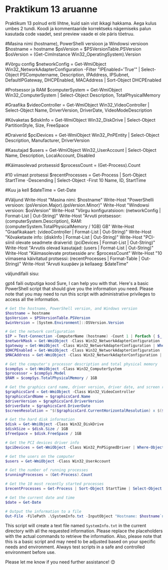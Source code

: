 # Praktikum 13 aruanne
Praktikum 13 polnud eriti lihtne, kuid sain vist ikkagi hakkama. Aega kulus umbes 2 tundi. Koodi ja kommentaaride korrektseks nägemiseks palun kasutada code vaadet, sest preview vaade ei ole päris tõetruu.



#Masina nimi (hostname), PowerShelli versioon ja Windowsi versioon
$hostname = hostname
$psVersion = $PSVersionTable.PSVersion
$osVersion = (Get-CimInstance Win32_OperatingSystem).Version

#Võrgu config
$networkConfig = Get-WmiObject Win32_NetworkAdapterConfiguration -Filter "IPEnabled='True'" | Select-Object PSComputername, Description, IPAddress, IPSubnet, DefaultIPGateway, DHCPEnabled, MACAddress | Sort-Object DHCPEnabled

#Protsessor ja RAM
$computerSystem = Get-WmiObject Win32_ComputerSystem | Select-Object Description, TotalPhysicalMemory

#Graafika
$videoController = Get-WmiObject Win32_VideoController | Select-Object Name, DriverVersion, DriverDate, VideoModeDescription

#Kõvaketas
$diskInfo = Get-WmiObject Win32_DiskDrive | Select-Object PartitionStyle, Size, FreeSpace

#Draiverid
$pciDevices = Get-WmiObject Win32_PnPEntity | Select-Object Description, Manufacturer, DriverVersion

#Kasutajad
$users = Get-WmiObject Win32_UserAccount | Select-Object Name, Description, LocalAccount, Disabled

#Käimasolevad protsessid
$processCount = (Get-Process).Count

#10 viimast protsessi
$recentProcesses = Get-Process | Sort-Object StartTime -Descending | Select-Object -First 10 Name, ID, StartTime

#Kuu ja kell
$dateTime = Get-Date


#Väljund
Write-Host "Masina nimi: $hostname"
Write-Host "PowerShelli versioon: $($psVersion.Major).$($psVersion.Minor)"
Write-Host "Windowsi versioon: $osVersion"
Write-Host "Võrgu konfiguratsioon: $($networkConfig | Format-List | Out-String)"
Write-Host "Arvuti protsessor: $($computerSystem.Description), RAM: $($computerSystem.TotalPhysicalMemory / 1GB) GB"
Write-Host "Graafikakaart: $($videoController | Format-List | Out-String)"
Write-Host "Kõvaketaste info: $($diskInfo | Format-List | Out-String)"
Write-Host "PCI-siinil olevate seadmete draiverid: $($pciDevices | Format-List | Out-String)"
Write-Host "Arvutis olevad kasutajad: $($users | Format-List | Out-String)"
Write-Host "Käimasolevate protsesside arv: $processCount"
Write-Host "10 viimasena käivitatud protsessi: $($recentProcesses | Format-Table | Out-String)"
Write-Host "Arvuti kuupäev ja kellaaeg: $dateTime"

väljundifaili sisu:


gpt4 faili outputiga kood
Sure, I can help you with that. Here's a basic PowerShell script that should give you the information you need. Please note that you may need to run this script with administrative privileges to access all the information.

```powershell
# Get the hostname, PowerShell version, and Windows version
$hostname = hostname
$psVersion = $PSVersionTable.PSVersion
$winVersion = [System.Environment]::OSVersion.Version

# Get the network configuration
$IP = Test-Connection -ComputerName (hostname) -Count 1 | ForEach { $_.Ipv4Address }
$networkMask = Get-WmiObject -Class Win32_NetworkAdapterConfiguration | Where-Object { $_.IPAddress -eq $IP } | ForEach { $_.IPSubnet }
$gateway = Get-WmiObject -Class Win32_NetworkAdapterConfiguration | Where-Object { $_.DefaultIPGateway }
$DHCPEnabled = Get-WmiObject -Class Win32_NetworkAdapterConfiguration | Where-Object { $_.DHCPEnabled -eq $true }
$MACAddress = Get-WmiObject -Class Win32_NetworkAdapterConfiguration | Where-Object { $_.MACAddress }

# Get the computer's processor description and total physical memory
$compSys = Get-WmiObject -Class Win32_ComputerSystem
$processor = $compSys.Model
$RAM = $compSys.TotalPhysicalMemory / 1GB

# Get the graphics card name, driver version, driver date, and screen resolution
$graphicsCard = Get-WmiObject -Class Win32_VideoController
$graphicsCardName = $graphicsCard.Name
$driverVersion = $graphicsCard.DriverVersion
$driverDate = $graphicsCard.DriverDate
$screenResolution = "$($graphicsCard.CurrentHorizontalResolution) x $($graphicsCard.CurrentVerticalResolution)"

# Get the hard disk information
$disk = Get-WmiObject -Class Win32_DiskDrive
$diskSize = $disk.Size / 1GB
$freeSpace = $disk.FreeSpace / 1GB

# Get the PCI devices driver info
$pciDevices = Get-WmiObject -Class Win32_PnPSignedDriver | Where-Object { $_.DeviceClass -eq "PCI" }

# Get the users on the computer
$users = Get-WmiObject -Class Win32_UserAccount

# Get the number of running processes
$runningProcesses = (Get-Process).Count

# Get the 10 most recently started processes
$recentProcesses = Get-Process | Sort-Object StartTime | Select-Object -Last 10

# Get the current date and time
$date = Get-Date

# Output the information to a file
Out-File -FilePath .\SystemInfo.txt -InputObject "Hostname: $hostname`nPowerShell Version: $psVersion`nWindows Version: $winVersion`nIP Address: $IP`nNetwork Mask: $networkMask`nGateway: $gateway`nDHCP Enabled: $DHCPEnabled`nMAC Address: $MACAddress`nProcessor: $processor`nRAM: $RAM GB`nGraphics Card Name: $graphicsCardName`nDriver Version: $driverVersion`nDriver Date: $driverDate`nScreen Resolution: $screenResolution`nDisk Size: $diskSize GB`nFree Space: $freeSpace GB`nPCI Devices: $pciDevices`nUsers: $users`nRunning Processes: $runningProcesses`nRecent Processes: $recentProcesses`nDate: $date"
```

This script will create a text file named `SystemInfo.txt` in the current directory with all the requested information. Please replace the placeholders with the actual commands to retrieve the information. Also, please note that this is a basic script and may need to be adjusted based on your specific needs and environment. Always test scripts in a safe and controlled environment before use. 

Please let me know if you need further assistance! 😊
